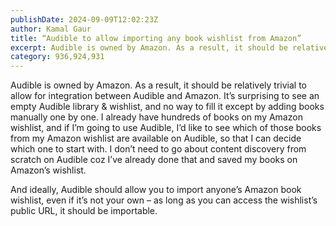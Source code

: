 ```yaml
---
publishDate: 2024-09-09T12:02:23Z
author: Kamal Gaur
title: “Audible to allow importing any book wishlist from Amazon” 
excerpt: Audible is owned by Amazon. As a result, it should be relatively trivial to allow for integration between Audible and Amazon. It’s surprising to see… 
category: 936,924,931
---
```


Audible is owned by Amazon. As a result, it should be relatively trivial to allow for integration between Audible and Amazon. It’s surprising to see an empty Audible library & wishlist, and no way to fill it except by adding books manually one by one. I already have hundreds of books on my Amazon wishlist, and if I’m going to use Audible, I’d like to see which of those books from my Amazon wishlist are available on Audible, so that I can decide which one to start with. I don’t need to go about content discovery from scratch on Audible coz I’ve already done that and saved my books on Amazon’s wishlist.

And ideally, Audible should allow you to import anyone’s Amazon book wishlist, even if it’s not your own – as long as you can access the wishlist’s public URL, it should be importable. 